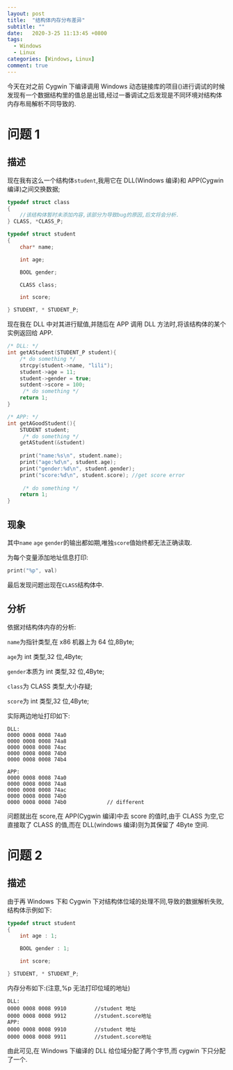 ```yaml
---
layout: post
title:  "结构体内存分布差异"
subtitle: ""
date:   2020-3-25 11:13:45 +0800
tags:
  - Windows
  - Linux
categories: [Windows, Linux]
comment: true
---
```


今天在对之前 Cygwin 下编译调用 Windows 动态链接库的项目()进行调试的时候发现有一个数据结构里的值总是出错,经过一番调试之后发现是不同环境对结构体内存布局解析不同导致的.

# 问题 1

## 描述

现在我有这么一个结构体`student`,我用它在 DLL(Windows 编译)和 APP(Cygwin 编译)之间交换数据;

```c
typedef struct class
{
    //该结构体暂时未添加内容,该部分为导致bug的原因,后文将会分析.
} CLASS, *CLASS_P;

typedef struct student
{
    char* name;

    int age;

    BOOL gender;

    CLASS class;

    int score;

} STUDENT, * STUDENT_P;
```

现在我在 DLL 中对其进行赋值,并随后在 APP 调用 DLL 方法时,将该结构体的某个实例返回给 APP.

```c
/* DLL: */
int getAStudent(STUDENT_P student){
    /* do something */
	strcpy(student->name, "lili");
	student->age = 11;
	student->gender = true;
	sutdent->score = 100;
     /* do something */
    return 1;
}

/* APP: */
int getAGoodStudent(){
    STUDENT student;
     /* do something */
    getAStudent(&student)
	
    print("name:%s\n", student.name);
    print("age:%d\n", student.age);
    print("gender:%d\n", student.gender);
    print("score:%d\n", student.score); //get score error
     
     /* do something */
    return 1;
}
```

## 现象

其中`name` `age` `gender`的输出都如期,唯独`score`值始终都无法正确读取.

为每个变量添加地址信息打印:

```c
print("%p", val)
```

最后发现问题出现在`CLASS`结构体中.

## 分析

依据对结构体内存的分析:

`name`为指针类型,在 x86 机器上为 64 位,8Byte;

`age`为 int 类型,32 位,4Byte;

`gender`本质为 int 类型,32 位,4Byte;

`class`为 CLASS 类型,大小存疑;

`score`为 int 类型,32 位,4Byte;

实际两边地址打印如下:

```plain
DLL:
0000 0008 0008 74a0
0000 0008 0008 74a8
0000 0008 0008 74ac
0000 0008 0008 74b0
0000 0008 0008 74b4
```

```plain
APP:
0000 0008 0008 74a0
0000 0008 0008 74a8
0000 0008 0008 74ac
0000 0008 0008 74b0
0000 0008 0008 74b0				// different
```

问题就出在 score,在 APP(Cygwin 编译)中去 score 的值时,由于 CLASS 为空,它直接取了 CLASS 的值,而在 DLL(windows 编译)则为其保留了 4Byte 空间.

# 问题 2

## 描述

由于再 Windows 下和 Cygwin 下对结构体位域的处理不同,导致的数据解析失败,结构体示例如下:

```c
typedef struct student
{
    int age : 1;

    BOOL gender : 1;

    int score;

} STUDENT, * STUDENT_P;
```

内存分布如下:(注意,%p 无法打印位域的地址)

```plain
DLL:
0000 0008 0008 9910			//student 地址
0000 0008 0008 9912			//student.score地址
APP:
0000 0008 0008 9910			//student 地址
0000 0008 0008 9911			//student.score地址
```

由此可见,在 Windows 下编译的 DLL 给位域分配了两个字节,而 cygwin 下只分配了一个.

